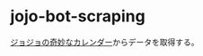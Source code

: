 # jojo-bot-scraping

<a href="http://dic.nicovideo.jp/a/%E3%82%B8%E3%83%A7%E3%82%B8%E3%83%A7%E3%81%AE%E5%A5%87%E5%A6%99%E3%81%AA%E3%82%AB%E3%83%AC%E3%83%B3%E3%83%80%E3%83%BC">ジョジョの奇妙なカレンダー</a>からデータを取得する。
